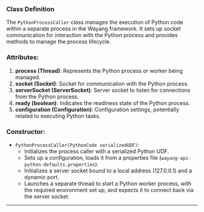 <!--
  Licensed to the Apache Software Foundation (ASF) under one or more
  contributor license agreements.  See the NOTICE file distributed with
  this work for additional information regarding copyright ownership.
  The ASF licenses this file to You under the Apache License, Version 2.0
  (the "License"); you may not use this file except in compliance with
  the License.  You may obtain a copy of the License at

      http://www.apache.org/licenses/LICENSE-2.0

  Unless required by applicable law or agreed to in writing, software
  distributed under the License is distributed on an "AS IS" BASIS,
  WITHOUT WARRANTIES OR CONDITIONS OF ANY KIND, either express or implied.
  See the License for the specific language governing permissions and
  limitations under the License.
-->
### Class Definition
The `PythonProcessCaller` class manages the execution of Python code within a separate process in the Wayang framework. It sets up socket communication for interaction with the Python process and provides methods to manage the process lifecycle.

### Attributes:
1. **process (Thread)**: Represents the Python process or worker being managed.
2. **socket (Socket)**: Socket for communication with the Python process.
3. **serverSocket (ServerSocket)**: Server socket to listen for connections from the Python process.
4. **ready (boolean)**: Indicates the readiness state of the Python process.
5. **configuration (Configuration)**: Configuration settings, potentially related to executing Python tasks.

### Constructor:
- `PythonProcessCaller(PythonCode serializedUDF)`:
  - Initializes the process caller with a serialized Python UDF.
  - Sets up a configuration, loads it from a properties file (`wayang-api-python-defaults.properties`).
  - Initializes a server socket bound to a local address (127.0.0.1) and a dynamic port.
  - Launches a separate thread to start a Python worker process, with the required environment set up, and expects it to connect back via the server socket.

---

